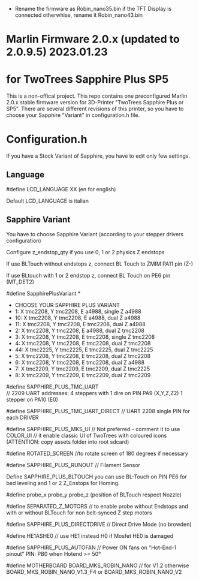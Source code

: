 - Rename the firmware as Robin_nano35.bin if the TFT Display is connected
otherwhise, rename it Robin_nano43.bin

# Marlin Firmware 2.0.x (updated to 2.0.9.5) 2023.01.23
# for TwoTrees Sapphire Plus SP5 

This is a non-offical project. 
This repo contains one preconfigured Marlin 2.0.x stable firmware version for 3D-Printer "TwoTrees Sapphire Plus or SP5".
There are several different revisions of this printer, so you have to choose your Sapphire "Variant" in configuration.h file. 

# Configuration.h

If you have a Stock Variant of Sapphire, you have to edit only few settings.

## Language
#define LCD_LANGUAGE XX  (en for english)

Default LCD_LANGUAGE is italian

## Sapphire Variant
You have to choose Sapphire Variant (according to your stepper drivers configuration)

Configure z_endstop_qty if you use 0, 1 or 2 physics Z endstops

If use BLTouch without endstops z, connect BL Touch to ZMIM PA11 pin (Z-)

If use BLtouch with 1 or 2 endstop z, connect BL Touch on PE6 pin (MT_DET2)

#define SapphirePlusVariant *
 * CHOOSE YOUR SAPPHIRE PLUS VARIANT
 * 1: 	X tmc2208, Y tmc2208, E a4988, 	 single Z a4988
 * 10:  X tmc2208, Y tmc2208, E a4988, 	 dual 	Z a4988
 * 11:	X tmc2208, Y tmc2208, E tmc2208, dual 	Z a4988
 * 2: 	X tmc2208, Y tmc2208, E a4988, 	 dual 	Z tmc2208
 * 3: 	X tmc2208, Y tmc2208, E tmc2208, single Z tmc2208
 * 4: 	X tmc2208, Y tmc2208, E tmc2208, dual 	Z tmc2208
 * 44: 	X tmc2225, Y tmc2225, E tmc2225, dual 	Z tmc2225
 * 5: 	X tmc2208, Y tmc2208, E tmc2208, dual 	Z tmc2208
 * 6: 	X tmc2208, Y tmc2208, E tmc2208, dual 	Z a4988
 * 7: 	X tmc2209, Y tmc2209, E tmc2209, dual 	Z tmc2225
 * 8: 	X tmc2209, Y tmc2209, E tmc2209, dual 	Z tmc2209

 
#define SAPPHIRE_PLUS_TMC_UART           
// 2209 UART addresses: 4 steppers with 1 dire on PIN PA9 (X,Y,Z,Z2) 1 stepper on PA10 (E0)

#define SAPPHIRE_PLUS_TMC_UART_DIRECT
// UART 2208 single PIN for each DRIVER

#define SAPPHIRE_PLUS_MKS_UI  // Not preferred - comment it to use COLOR_UI
// it enable classic UI of TwoTrees with coloured icons (ATTENTION: copy assets folder into root sdcard)

#define ROTATED_SCREEN
//to rotate screen of 180 degrees if necessary

#define SAPPHIRE_PLUS_RUNOUT    // Filament Sensor

Define SAPPHIRE_PLUS_BLTOUCH
you can use BL-Touch on PIN PE6 for bed leveling and 1 or 2 Z_Enstops for Homing.

#define probe_x probe_y probe_z (position of BLTouch respect Nozzle)
 
#define SEPARATED_Z_MOTORS 
// to enable probe without Endstops and with or without BLTouch for non belt-synced Z step motors

#define SAPPHIRE_PLUS_DIRECTDRIVE         // Direct Drive Mode (no browden)

#define HE1ASHE0 // use HE1 instead H0 if Mosfet HE0 is damaged

#define SAPPHIRE_PLUS_AUTOFAN           // Power ON fans on "Hot-End-1 pinout" PIN: PB0 when Hotend >= 50°

#define MOTHERBOARD BOARD_MKS_ROBIN_NANO // for V1.2
otherwise BOARD_MKS_ROBIN_NANO_V1.3_F4 or BOARD_MKS_ROBIN_NANO_V2


